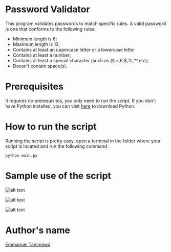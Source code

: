# Password Validator

This program validates passwords to match specific rules. A valid password is one that conforms to the following rules:
- Minimum length is 6;
- Maximum length is 12;
- Contains at least an uppercase letter or a lowercase letter
- Contains at least a number;
- Contains at least a special character (such as @,+,£,$,%,*^,etc);
- Doesn't contain space(s).

# Prerequisites

It requires no prerequisites, you only need to run the script. If you don't have Python installed, you can visit [here](https://www.python.org/downloads/) to download Python.

# How to run the script

Running the script is pretty easy, open a terminal in the folder where your script is located and run the following command :

`python main.py`

# Sample use of the script

![alt text](https://github.com/Mannuel25/Python-scripts-collection/blob/master/Password%20Validator/screenshot_1.png)

![alt text](https://github.com/Mannuel25/Python-scripts-collection/blob/master/Password%20Validator/screenshot_2.png)

![alt text](https://github.com/Mannuel25/Python-scripts-collection/blob/master/Password%20Validator/screenshot_3.png)

# Author's name

[Emmanuel Tanimowo](https://github.com/Mannuel25)